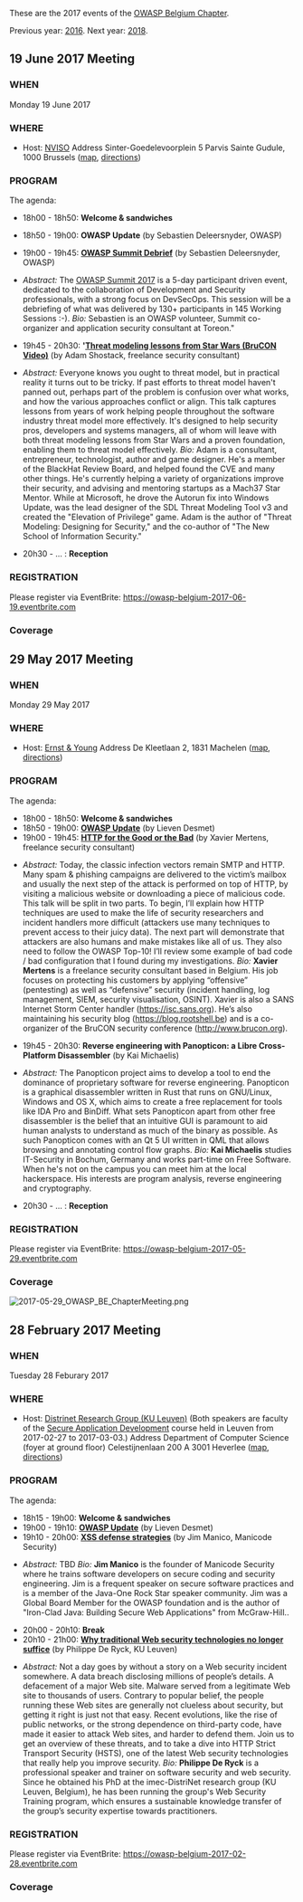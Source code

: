 <noinclude> These are the 2017 events of the [OWASP Belgium
Chapter](Belgium "wikilink").

Previous year: [2016](Belgium_Events_2016 "wikilink"). Next year:
[2018](Belgium_Events_2018 "wikilink"). </noinclude>

## 19 June 2017 Meeting

### WHEN

Monday 19 June 2017

### WHERE

  - Host: [NVISO](https://www.nviso.be)
    Address
    Sinter-Goedelevoorplein 5 Parvis Sainte Gudule,
    1000 Brussels
    ([map](https://www.google.com/maps/place/Place+Sainte-Gudule+5,+1000+Bruxelles,+Belgium/@50.8474433,4.3586377,151m/data=!3m2!1e3!4b1!4m5!3m4!1s0x47c3c4800313a0a5:0xb62b4416d53a6f8d!8m2!3d50.8474433!4d4.3591849),
    [directions](https://www.google.com/maps/dir//Place+Sainte-Gudule+5,+1000+Bruxelles,+Belgium/@50.8474433,4.3586377,151m/data=!3m1!1e3!4m16!1m7!3m6!1s0x47c3c4800313a0a5:0xb62b4416d53a6f8d!2sPlace+Sainte-Gudule+5,+1000+Bruxelles,+Belgium!3b1!8m2!3d50.8474433!4d4.3591849!4m7!1m0!1m5!1m1!1s0x47c3c4800313a0a5:0xb62b4416d53a6f8d!2m2!1d4.3591849!2d50.8474433))

### PROGRAM

The agenda:

  - 18h00 - 18h50: **Welcome & sandwiches**

<!-- end list -->

  - 18h50 - 19h00: **OWASP Update** (by Sebastien Deleersnyder, OWASP)

<!-- end list -->

  - 19h00 - 19h45: **[OWASP Summit
    Debrief](https://www.owasp.org/images/d/d7/Belgium_Chapter_Summit_Debrief_v20170619.pptx)**
    (by Sebastien Deleersnyder, OWASP)

<!-- end list -->

  -
    *Abstract:* The [OWASP Summit 2017](https://owaspsummit.org/) is a
    5-day participant driven event, dedicated to the collaboration of
    Development and Security professionals, with a strong focus on
    DevSecOps. This session will be a debriefing of what was delivered
    by 130+ participants in 145 Working Sessions :-).
    *Bio:* Sebastien is an OWASP volunteer, Summit co-organizer and
    application security consultant at Toreon."

<!-- end list -->

  - 19h45 - 20h30: **'[Threat modeling lessons from Star Wars (BruCON
    Video)](https://www.youtube.com/watch?v=-2zvfevLnp4)** (by Adam
    Shostack, freelance security consultant)

<!-- end list -->

  -
    *Abstract:* Everyone knows you ought to threat model, but in
    practical reality it turns out to be tricky. If past efforts to
    threat model haven't panned out, perhaps part of the problem is
    confusion over what works, and how the various approaches conflict
    or align. This talk captures lessons from years of work helping
    people throughout the software industry threat model more
    effectively. It's designed to help security pros, developers and
    systems managers, all of whom will leave with both threat modeling
    lessons from Star Wars and a proven foundation, enabling them to
    threat model effectively.
    *Bio:* Adam is a consultant, entrepreneur, technologist, author and
    game designer. He's a member of the BlackHat Review Board, and
    helped found the CVE and many other things. He's currently helping a
    variety of organizations improve their security, and advising and
    mentoring startups as a Mach37 Star Mentor. While at Microsoft, he
    drove the Autorun fix into Windows Update, was the lead designer of
    the SDL Threat Modeling Tool v3 and created the "Elevation of
    Privilege" game. Adam is the author of "Threat Modeling: Designing
    for Security," and the co-author of "The New School of Information
    Security."

<!-- end list -->

  - 20h30 - ... : **Reception**

### REGISTRATION

Please register via EventBrite:
<https://owasp-belgium-2017-06-19.eventbrite.com>

### Coverage

## 29 May 2017 Meeting

### WHEN

Monday 29 May 2017

### WHERE

  - Host: [Ernst & Young](https://www.ey.com)
    Address
    De Kleetlaan 2,
    1831 Machelen
    ([map](https://www.google.com/maps/place/EY+Belgium/@50.88652,4.448027,605m/data=!3m1!1e3!4m5!3m4!1s0x0:0x1d0b0a9e75dc9641!8m2!3d50.8871901!4d4.4500013),
    [directions](https://www.google.com/maps/dir//EY+Belgium,+De+Kleetlaan+2,+1831+Machelen,+Belgium/@50.88652,4.448027,746m/data=!3m1!1e3!4m15!1m6!3m5!1s0x0:0x1d0b0a9e75dc9641!2sEY+Belgium!8m2!3d50.8871901!4d4.4500013!4m7!1m0!1m5!1m1!1s0x47c3dd1d72c2032f:0x1d0b0a9e75dc9641!2m2!1d4.4500011!2d50.8871901))

### PROGRAM

The agenda:

  - 18h00 - 18h50: **Welcome & sandwiches**
  - 18h50 - 19h00: **[OWASP
    Update](https://www.owasp.org/images/6/6c/Owasp_Belgium_update_2017-05-29.pdf)**
    (by Lieven Desmet)
  - 19h00 - 19h45: **[HTTP for the Good or the
    Bad](media:2017-05-29_OWASP-BE_HTTPForTheGoodOrTheBad.pdf "wikilink")**
    (by Xavier Mertens, freelance security consultant)

<!-- end list -->

  -
    *Abstract:* Today, the classic infection vectors remain SMTP and
    HTTP. Many spam & phishing campaigns are delivered to the victim’s
    mailbox and usually the next step of the attack is performed on top
    of HTTP, by visiting a malicious website or downloading a piece of
    malicious code. This talk will be split in two parts. To begin, I’ll
    explain how HTTP techniques are used to make the life of security
    researchers and incident handlers more difficult (attackers use many
    techniques to prevent access to their juicy data). The next part
    will demonstrate that attackers are also humans and make mistakes
    like all of us. They also need to follow the OWASP Top-10\! I’ll
    review some example of bad code / bad configuration that I found
    during my investigations.
    *Bio:* **Xavier Mertens** is a freelance security consultant based
    in Belgium. His job focuses on protecting his customers by applying
    “offensive” (pentesting) as well as “defensive” security (incident
    handling, log management, SIEM, security visualisation, OSINT).
    Xavier is also a SANS Internet Storm Center handler
    (https://isc.sans.org). He’s also maintaining his security blog
    (https://blog.rootshell.be) and is a co-organizer of the BruCON
    security conference (http://www.brucon.org).

<!-- end list -->

  - 19h45 - 20h30: **Reverse engineering with Panopticon: a Libre
    Cross-Platform Disassembler** (by Kai Michaelis)

<!-- end list -->

  -
    *Abstract:* The Panopticon project aims to develop a tool to end the
    dominance of proprietary software for reverse engineering.
    Panopticon is a graphical disassembler written in Rust that runs on
    GNU/Linux, Windows and OS X, which aims to create a free replacement
    for tools like IDA Pro and BinDiff.
    What sets Panopticon apart from other free disassembler is the
    belief that an intuitive GUI is paramount to aid human analysts to
    understand as much of the binary as possible. As such Panopticon
    comes with an Qt 5 UI written in QML that allows browsing and
    annotating control flow graphs.
    *Bio:* **Kai Michaelis** studies IT-Security in Bochum, Germany and
    works part-time on Free Software. When he's not on the campus you
    can meet him at the local hackerspace. His interests are program
    analysis, reverse engineering and cryptography.

<!-- end list -->

  - 20h30 - ... : **Reception**

### REGISTRATION

Please register via EventBrite:
<https://owasp-belgium-2017-05-29.eventbrite.com>

### Coverage

![2017-05-29_OWASP_BE_ChapterMeeting.png](2017-05-29_OWASP_BE_ChapterMeeting.png
"2017-05-29_OWASP_BE_ChapterMeeting.png")

## 28 February 2017 Meeting

### WHEN

Tuesday 28 Feburary 2017

### WHERE

  - Host: [Distrinet Research Group (KU
    Leuven)](https://distrinet.cs.kuleuven.be) (Both speakers are
    faculty of the [Secure Application
    Development](https://www.secappdev.org/) course held in Leuven from
    2017-02-27 to 2017-03-03.)
    Address
    Department of Computer Science (foyer at ground floor)
    Celestijnenlaan 200 A
    3001 Heverlee
    ([map](http://googlemapsinterface.kuleuven.be/index.cgi?lang=N&nbol=\(50.864186697481145,%204.678754210472107\)&zoomlevel=17&plaatsnaam=Department+of+Computer+Science&maptype=roadmap),
    [directions](https://distrinet.cs.kuleuven.be/about/route/))

### PROGRAM

The agenda:

  - 18h15 - 19h00: **Welcome & sandwiches**
  - 19h00 - 19h10: **[OWASP
    Update](https://www.owasp.org/images/2/24/Owasp_Belgium_update_2017-02-28.pdf)**
    (by Lieven Desmet)
  - 19h10 - 20h00: **[XSS defense
    strategies](https://www.owasp.org/images/c/c6/Manico_XSS_Defense_Summary_2017-02-28.pdf)**
    (by Jim Manico, Manicode Security)

<!-- end list -->

  -
    *Abstract:* TBD
    *Bio:* **Jim Manico** is the founder of Manicode Security where he
    trains software developers on secure coding and security
    engineering. Jim is a frequent speaker on secure software practices
    and is a member of the Java-One Rock Star speaker community. Jim was
    a Global Board Member for the OWASP foundation and is the author of
    "Iron-Clad Java: Building Secure Web Applications" from
    McGraw-Hill..

<!-- end list -->

  - 20h00 - 20h10: **Break**
  - 20h10 - 21h00: **[Why traditional Web security technologies no
    longer
    suffice](https://www.owasp.org/images/d/db/DeRyck_OWASP_WebSecurityOverview_2017-02-28.pdf)**
    (by Philippe De Ryck, KU Leuven)

<!-- end list -->

  -
    *Abstract:* Not a day goes by without a story on a Web security
    incident somewhere. A data breach disclosing millions of people’s
    details. A defacement of a major Web site. Malware served from a
    legitimate Web site to thousands of users. Contrary to popular
    belief, the people running these Web sites are generally not
    clueless about security, but getting it right is just not that easy.
    Recent evolutions, like the rise of public networks, or the strong
    dependence on third-party code, have made it easier to attack Web
    sites, and harder to defend them. Join us to get an overview of
    these threats, and to take a dive into HTTP Strict Transport
    Security (HSTS), one of the latest Web security technologies that
    really help you improve security.
    *Bio:* **Philippe De Ryck** is a professional speaker and trainer on
    software security and web security. Since he obtained his PhD at the
    imec-DistriNet research group (KU Leuven, Belgium), he has been
    running the group's Web Security Training program, which ensures a
    sustainable knowledge transfer of the group’s security expertise
    towards practitioners.

### REGISTRATION

Please register via EventBrite:
<https://owasp-belgium-2017-02-28.eventbrite.com>

### Coverage